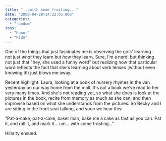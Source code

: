 ```yaml
---
title: "...with some frosting..."
date: "2008-04-28T14:22:05.000"
categories: 
  - "random"
tags: 
  - "humor"
  - "kids"
---
```


One of the things that just fascinates me is observing the girls' learning - not just _what_ they learn but _how_ they learn. Sure, I'm a nerd, but thinking not just that "hey, she used a funny word" but realizing how that particular word reflects the fact that she's learning about verb tenses (without even knowing it!) just blows me away.

Recent highlight: Laura, looking at a book of nursery rhymes in the van yesterday on our way home from the mall. It's not a book we've read to her very many times. And she's not reading yet, so what she does is look at the pictures in the book, recite from memory as much as she can, and then improvise based on what she understands from the pictures. So Becky and I are sitting in the front seat talking, and soon we hear this:

"Pat-a-cake, pat-a-cake, baker man, bake me a cake as fast as you can. Pat it, and roll it, and mark it... um... with some frosting..."

Hilarity ensued.
